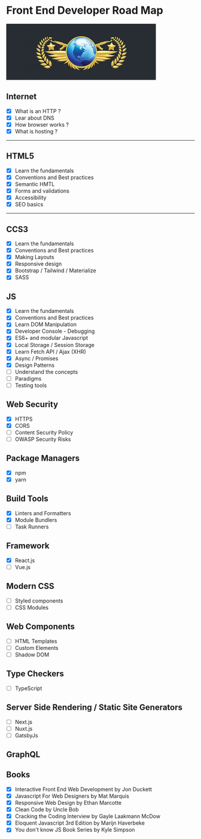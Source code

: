 # Front End Developer Road Map

![Global ELite](./road_to_global.jpg)

## Internet

- [x] What is an HTTP ?
- [x] Lear about DNS
- [x] How browser works ?
- [x] What is hosting ?

---

## HTML5

- [x] Learn the fundamentals
- [x] Conventions and Best practices
- [x] Semantic HMTL
- [x] Forms and validations
- [x] Accessibility
- [x] SEO basics

---

## CCS3

- [x] Learn the fundamentals
- [x] Conventions and Best practices
- [x] Making Layouts
- [x] Responsive design
- [x] Bootstrap / Tailwind / Materialize
- [x] SASS

## JS

- [x] Learn the fundamentals
- [x] Conventions and Best practices
- [x] Learn DOM Manipulation
- [x] Developer Console - Debugging
- [x] ES6+ and modular Javascript
- [x] Local Storage / Session Storage
- [x] Learn Fetch API / Ajax (XHR)
- [x] Async / Promises
- [x] Design Patterns
- [ ] Understand the concepts
- [ ] Paradigms
- [ ] Testing tools

## Web Security

- [x] HTTPS
- [x] CORS
- [ ] Content Security Policy
- [ ] OWASP Security Risks

## Package Managers

- [x] npm
- [x] yarn

## Build Tools

- [x] Linters and Formatters
- [x] Module Bundlers
- [ ] Task Runners

## Framework

- [x] React.js
- [ ] Vue.js

## Modern CSS

- [ ] Styled components
- [ ] CSS Modules

## Web Components

- [ ] HTML Templates
- [ ] Custom Elements
- [ ] Shadow DOM

## Type Checkers

- [ ] TypeScript

## Server Side Rendering / Static Site Generators

- [ ] Next.js
- [ ] Nuxt.js
- [ ] GatsbyJs

## GraphQL

## Books

- [x] Interactive Front End Web Development by Jon Duckett
- [x] Javascript For Web Designers by Mat Marquis
- [x] Responsive Web Design by Ethan Marcotte
- [x] Clean Code by Uncle Bob
- [x] Cracking the Coding Interview by Gayle Laakmann McDow
- [x] Eloquent Javascript 3rd Edition by Marijn Haverbeke
- [x] You don't know JS Book Series by Kyle Simpson
